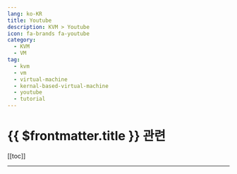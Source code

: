 ```yaml
---
lang: ko-KR
title: Youtube
description: KVM > Youtube
icon: fa-brands fa-youtube
category:
  - KVM
  - VM
tag:
  - kvm
  - vm
  - virtual-machine
  - kernal-based-virtual-machine
  - youtube
  - tutorial
---
```


# {{ $frontmatter.title }} 관련

[[toc]]

---

<TagLinks />